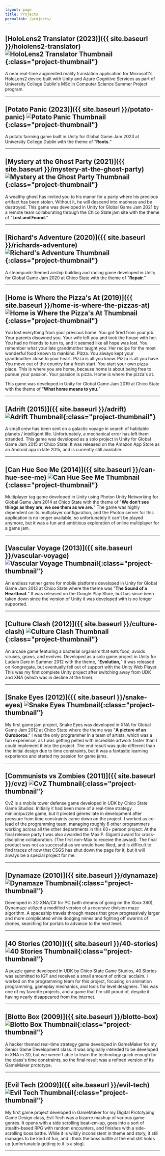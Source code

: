 ```yaml
---
layout: page
title: Projects
permalink: /projects/
---
```


## [HoloLens2 Translator (**2023**)]({{ site.baseurl }}/hololens2-translator) ![HoloLens2 Translator Thumbnail](images/project-thumbnails/LIHTT.jpg){:class="project-thumbnail"}

A near real-time augmented reality translation application for Microsoft's HoloLens2 device built with Unity and Azure Cognitive Services as part of University College Dublin's MSc in Computer Science Summer Project program.

---

## [Potato Panic (**2023**)]({{ site.baseurl }}/potato-panic) ![Potato Panic Thumbnail](images/project-thumbnails/PotatoPanicT.jpg){:class="project-thumbnail"}

A potato farming game built in Unity for Global Game Jam 2023 at University College Dublin with the theme of "**Roots.**"

---

## [Mystery at the Ghost Party (**2021**)]({{ site.baseurl }}/mystery-at-the-ghost-party) ![Mystery at the Ghost Party Thumbnail](images/project-thumbnails/MysteryT.jpg){:class="project-thumbnail"}

A wealthy ghost has invited you to his manor for a party where his precious artifact has been stolen. Without it, he will descend into madness and be destroyed. This game was developed in Unity for Global Game Jam 2021 by a remote team collaborating through the Chico State jam site with the theme of "**Lost and Found.**"

---

## [Richard's Adventure (**2020**)]({{ site.baseurl }}/richards-adventure) ![Richard's Adventure Thumbnail](images/project-thumbnails/RichardsAdventureT.jpg){:class="project-thumbnail"}

A steampunk-themed airship building and racing game developed in Unity for Global Game Jam 2020 at Chico State with the theme of "**Repair.**"

---

## [Home is Where the Pizza's At (**2019**)]({{ site.baseurl }}/home-is-where-the-pizzas-at) ![Home is Where the Pizza's At Thumbnail](images/project-thumbnails/HomeT.jpg){:class="project-thumbnail"}

You lost everything from your previous home. You got fired from your job. Your parents disowned you. Your wife left you and took the house with her. You had no friends to turn to, and it seemed like all hope was lost. You remember what your late grandmother taught you: Her recipe for the most wonderful food known to mankind. Pizza. You always kept your grandmother close to your heart. Pizza is all you know. Pizza is all you have. You move out of the country for a fresh start. You start your own pizza place. This is where you are home, because home is about being free to pursue your passion. Your passion is pizza. Home is where the pizza's at.

This game was developed in Unity for Global Game Jam 2019 at Chico State with the theme of "**What home means to you.**"

---

## [Adrift (**2015**)]({{ site.baseurl }}/adrift) ![Adrift Thumbnail](images/project-thumbnails/AdriftT.jpg){:class="project-thumbnail"}

A small crew has been sent on a galactic voyage in search of habitable planets / intelligent life. Unfortunately, a mechanical error has left them stranded. This game was developed as a solo project in Unity for Global Game Jam 2015 at Chico State. It was released on the Amazon App Store as an Android app in late 2015, and is currently still available.

---

## [Can Hue See Me (**2014**)]({{ site.baseurl }}/can-hue-see-me) ![Can Hue See Me Thumbnail](images/project-thumbnails/chsmT.jpg){:class="project-thumbnail"}

Multiplayer tag game developed in Unity using Photon Unity Networking for Global Game Jam 2014 at Chico State with the theme of "**We don't see things as they are, we see them as we are.**" The game was highly dependent on its multiplayer configuration, and the Photon server for this application is no longer available, so unfortunately it can't be played anymore, but it was a fun and ambitious exploration of online multiplayer for a game jam.

---

## [Vascular Voyage (**2013**)]({{ site.baseurl }}/vascular-voyage) ![Vascular Voyage Thumbnail](images/project-thumbnails/VascularVoyageT.jpg){:class="project-thumbnail"}

An endless runner game for mobile platforms developed in Unity for Global Game Jam 2013 at Chico State where the theme was "**The Sound of a Heartbeat.**" It was released on the Google Play Store, but has since been taken down since the version of Unity it was developed with is no longer supported.

---

## [Culture Clash (**2012**)]({{ site.baseurl }}/culture-clash) ![Culture Clash Thumbnail](images/project-thumbnails/CultureClashT.jpg){:class="project-thumbnail"}

An arcade game featuring a bacterial organism that eats food, avoids viruses, grows, and evolves. Developed as a solo game project in Unity for Ludum Dare in Summer 2012 with the theme, "**Evolution,**" it was released on Kongregate, but eventually fell out of support with the Unity Web Player. This was my first complete Unity project after switching away from UDK and XNA (which was in decline at the time).

---

## [Snake Eyes (**2012**)]({{ site.baseurl }}/snake-eyes) ![Snake Eyes Thumbnail](images/project-thumbnails/SnakeEyesT.jpg){:class="project-thumbnail"}

My first game jam project, Snake Eyes was developed in XNA for Global Game Jam 2012 at Chico State where the theme was "**A picture of an Ouroboros**." I was the only programmer in a team of artists, which was a fun experience, as I was getting pelted with incredible artwork faster than I could implement it into the project. The end result was quite different than the initial design due to time constraints, but it was a fantastic learning experience and started my passion for game jams.

---

## [Communists vs Zombies (**2011**)]({{ site.baseurl }}/cvz) ![CvZ Thumbnail](images/project-thumbnails/CvZT.jpg){:class="project-thumbnail"}

CvZ is a mobile tower defense game developed in UDK by Chico State Game Studios. Initially it had been more of a real-time strategy minion/puzzle game, but it pivoted genres late in development after pressure from time constraints came down on the project. I worked as co-lead of the programming team, managing roughly 6 other programmers working across all the other departments in this 60+ person project. At the final release party I was also awarded the Max P. Giganti award for cross-discipline collaboration. (The first non-Max to receive the award). The final product was not as successful as we would have liked, and is difficult to find traces of now that CSGS has shut down the page for it, but it will always be a special project for me.

---

## [Dynamaze (**2010**)]({{ site.baseurl }}/dynamaze) ![Dynamaze Thumbnail](images/project-thumbnails/DynamazeT.jpg){:class="project-thumbnail"}

Developed in 3D XNA/C# for PC (with dreams of going on the Xbox 360), Dynamaze utilized a modified version of a recursive division maze algorithm. A spaceship travels through mazes that grow progressively larger and more complicated while dodging mines and fighting off swarms of drones, searching for portals to advance to the next level.

---

## [40 Stories (**2010**)]({{ site.baseurl }}/40-stories) ![40 Stories Thumbnail](images/project-thumbnails/40StoriesT.jpg){:class="project-thumbnail"}

A puzzle game developed in UDK by Chico State Game Studios, 40 Stories was submitted to IGF and received a small amount of critical acclaim. I worked on the programming team for this project, focusing on animation programming, gameplay mechanics, and tools for level designers. This was one of my favorite projects, and a game that I'm still proud of, despite it having nearly disappeared from the internet.

---

## [Blotto Box (**2009**)]({{ site.baseurl }}/blotto-box) ![Blotto Box Thumbnail](images/project-thumbnails/BlottoBoxT.jpg){:class="project-thumbnail"}

A hacker themed real-time strategy game developed in GameMaker for my Senior Game Development class. It was originally intended to be developed in XNA in 3D, but we weren't able to learn the technology quick enough for the class's time constraints, so the final result was a refined version of its GameMaker prototype.

---

## [Evil Tech (**2009**)]({{ site.baseurl }}/evil-tech) ![Evil Tech Thumbnail](images/project-thumbnails/EvilTechT.jpg){:class="project-thumbnail"}

My first game project developed in GameMaker for my Digital Prototyping Game Design class, Evil Tech was a bizarre mashup of various game genres. It opens with a side scrolling beat-em-up, goes into a sort of stealth-based RPG with random encounters, and finishes with a side-scrolling boss battle. While it is wildly inconsistent in theme and story, it still manages to be kind of fun, and I think the boss battle at the end still holds up (unfortunately getting to it is a slog).

---